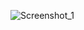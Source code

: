 ![Screenshot_1](https://github.com/Abedelhamid/demo/assets/125611156/5854db94-3c96-4ee2-a562-77e404123089)
